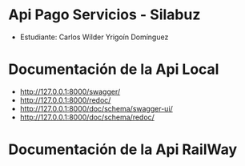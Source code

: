 # Api Pago Servicios - Silabuz

- Estudiante: Carlos Wílder Yrigoín Domínguez

# Documentación de la Api Local

- http://127.0.0.1:8000/swagger/
- http://127.0.0.1:8000/redoc/
- http://127.0.0.1:8000/doc/schema/swagger-ui/
- http://127.0.0.1:8000/doc/schema/redoc/

# Documentación de la Api RailWay
